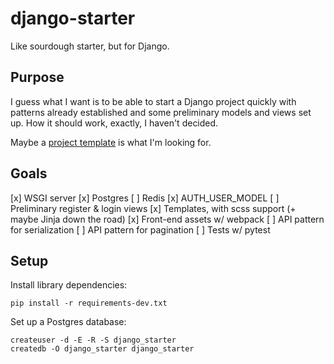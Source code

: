 # django-starter

Like sourdough starter, but for Django.

## Purpose

I guess what I want is to be able to start a Django project quickly with
patterns already established and some preliminary models and views set up. How
it should work, exactly, I haven't decided.

Maybe a [project template][1] is what I'm looking for.

## Goals

[x] WSGI server
[x] Postgres
[ ] Redis
[x] AUTH_USER_MODEL
[ ] Preliminary register & login views
[x] Templates, with scss support (+ maybe Jinja down the road)
[x] Front-end assets w/ webpack
[ ] API pattern for serialization
[ ] API pattern for pagination
[ ] Tests w/ pytest

## Setup

Install library dependencies:

```
pip install -r requirements-dev.txt
```

Set up a Postgres database:

```
createuser -d -E -R -S django_starter
createdb -O django_starter django_starter
```

[1]: https://docs.djangoproject.com/en/2.1/ref/django-admin/#cmdoption-startproject-template
